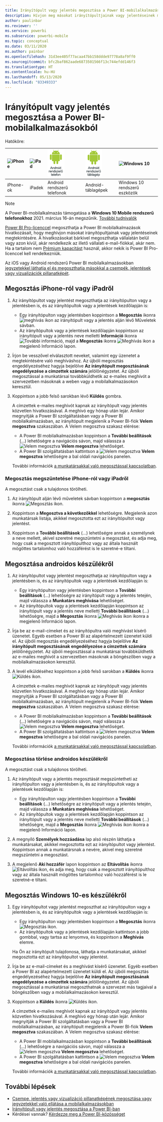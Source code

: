 ```yaml
---
title: Irányítópult vagy jelentés megosztása a Power BI-mobilalkalmazásokból
description: Hívjon meg másokat irányítópultjainak vagy jelentéseinek megtekintésére a Power BI-mobilalkalmazások hivatkozásainak megosztásával. Itt megismerkedhet az erre vonatkozó részletekkel.
author: paulinbar
ms.reviewer: ''
ms.service: powerbi
ms.subservice: powerbi-mobile
ms.topic: conceptual
ms.date: 03/11/2020
ms.author: painbar
ms.openlocfilehash: 31d3ee405f77acaa47bb158ddde97778a8af9ff0
ms.sourcegitcommit: bfc2baf862aade6873501566f13c744efdd146f3
ms.translationtype: HT
ms.contentlocale: hu-HU
ms.lasthandoff: 05/13/2020
ms.locfileid: "83349333"
---
```

# <a name="share-a-dashboard-or-report-from-the-power-bi-mobile-apps"></a>Irányítópult vagy jelentés megosztása a Power BI-mobilalkalmazásokból
Hatóköre:

| ![iPhone](./media/mobile-share-dashboard-from-the-mobile-apps/iphone-logo-50-px.png) | ![iPad](./media/mobile-share-dashboard-from-the-mobile-apps/ipad-logo-50-px.png) | ![Android rendszerű telefon](./media/mobile-share-dashboard-from-the-mobile-apps/android-phone-logo-50-px.png) | ![Android rendszerű táblagép](./media/mobile-share-dashboard-from-the-mobile-apps/android-tablet-logo-50-px.png) | ![Windows 10](./media/mobile-share-dashboard-from-the-mobile-apps/win-10-logo-50-px.png) |
|:--- |:--- |:--- |:--- |:--- |
| iPhone-ok |iPadek |Android rendszerű telefonok |Android-táblagépek |Windows 10 rendszerű eszközök |

>[!NOTE]
>A Power BI-mobilalkalmazás támogatása a **Windows 10 Mobile rendszerű telefonokhoz** 2021. március 16-án megszűnik. [További tudnivalók](https://go.microsoft.com/fwlink/?linkid=2121400)

[Power BI Pro-licenccel](../../fundamentals/service-features-license-type.md) megoszthatja a Power BI mobilalkalmazások hivatkozásait, hogy meghívjon másokat irányítópultjainak vagy jelentéseinek megtekintésére. A hivatkozásokat bárkivel megoszthatja vállalatán belül vagy azon kívül, akár rendelkezik az illető vállalati e-mail-fiókkal, akár nem. Ha a tartalom nem [Prémium kapacitást](../../admin/service-premium-what-is.md) használ, akkor nekik is Power BI Pro-licenccel kell rendelkezniük.

Az iOS vagy Android rendszerű Power BI mobilalkalmazásokban [jegyzetekkel láthatja el és megoszthatja másokkal a csempék, jelentések vagy vizualizációk pillanatképét](mobile-annotate-and-share-a-tile-from-the-mobile-apps.md). 

## <a name="share-from-your-iphone-or-ipad"></a>Megosztás iPhone-ról vagy iPadről

1. Az irányítópultot vagy jelentést megoszthatja az irányítópulton vagy a jelentésben is, és az irányítópultok vagy a jelentések kezdőlapján is:
    *  Egy irányítópulton vagy jelentésben koppintson a **Megosztás** ikonra ![meghívás ikon](././media/mobile-share-dashboard-from-the-mobile-apps/power-bi-android-invite-icon-ss.png) az irányítópult vagy a jelentés alján lévő Műveletek sávban.
    *  Az irányítópultok vagy a jelentések kezdőlapján koppintson az irányítópult vagy a jelentés neve melletti **Információ** ikonra ![További információ](./media/mobile-share-dashboard-from-the-mobile-apps/power-bi-more-info-icon.png), majd a **Megosztás** ikonra ![Meghívás ikon](./media/mobile-share-dashboard-from-the-mobile-apps/power-bi-android-invite-icon-ss.png) a megjelenő Információ lapon.
2. Írjon be vesszővel elválasztott neveket, valamint egy üzenetet a megtekintésére való meghíváshoz. Az újbóli megosztás engedélyezéséhez hagyja bejelölve **Az irányítópult megosztásának engedélyezése a címzettek számára** jelölőnégyzetet. Az újbóli megosztással a munkatársai továbbküldhetik az e-mailes meghívót a szervezetben másoknak a weben vagy a mobilalkalmazásokon keresztül.
3. Koppintson a jobb felső sarokban lévő **Küldés** gombra.
   
   A címzettek e-mailes meghívót kapnak az irányítópult vagy jelentés közvetlen hivatkozásával. A meghívó egy hónap után lejár. Amikor megnyitják a Power BI szolgáltatásban vagy a Power BI mobilalkalmazásban, az irányítópult megjelenik a Power BI-fiók **Velem megosztva** szakaszában. A Velem megosztva szakasz elérése:
   
   * A Power BI mobilalkalmazásban koppintson a **További beállítások** (...) lehetőségre a navigációs sávon, majd válassza a ![Velem megosztva](./././media/mobile-share-dashboard-from-the-mobile-apps/power-bi-shared-with-me-icon.png) **Velem megosztva** lehetőséget.
   * A Power BI szolgáltatásban kattintson a ![Velem megosztva](./././media/mobile-share-dashboard-from-the-mobile-apps/power-bi-shared-with-me-icon.png) **Velem megosztva** lehetőségre a bal oldali navigációs panelen.
   
   További információk [a munkatársakkal való megosztással kapcsolatban](../../collaborate-share/service-share-dashboards.md).

### <a name="unshare-from-your-iphone-or-ipad"></a>Megosztás megszüntetése iPhone-ról vagy iPadről
A megosztást csak a tulajdonos törölheti.

1. Az irányítópult alján lévő műveletek sávban koppintson a **megosztás** ikonra ![Megosztás ikon](././media/mobile-share-dashboard-from-the-mobile-apps/power-bi-android-invite-icon-ss.png).
2. Koppintson a **Megosztva a következőkkel** lehetőségre. Megjelenik azon munkatársak listája, akikkel megosztotta ezt az irányítópultot vagy jelentést.

3. Koppintson a **További beállítások** (...) lehetőségre annak a személynek a neve mellett, akivel szeretné megszüntetni a megosztást, és adja meg, hogy csak a megosztott irányítópulthoz vagy az általa használt mögöttes tartalomhoz való hozzáférést is le szeretné-e tiltani.



## <a name="share-from-your-android-device"></a>Megosztása androidos készülékről
1. Az irányítópultot vagy jelentést megoszthatja az irányítópulton vagy a jelentésben is, és az irányítópultok vagy a jelentések kezdőlapján is:
    *  Egy irányítópulton vagy jelentésben koppintson a **További beállítások** (...) lehetőségre az irányítópult vagy a jelentés tetején, majd válassza a **Munkatárs meghívása** lehetőséget.
    *  Az irányítópultok vagy a jelentések kezdőlapján koppintson az irányítópult vagy a jelentés neve melletti **További beállítások** (...) lehetőségre, majd a **Megosztás** ikonra ![Meghívás ikon](./media/mobile-share-dashboard-from-the-mobile-apps/power-bi-android-invite-icon-ss.png) ikonra a megjelenő Információ lapon.
 
2. Írja be az e-mail-címeket és az irányítópultra való meghívást kísérő üzenetet. Egyéb esetben a Power BI az alapértelmezett üzenetet küldi el. Az újbóli megosztás engedélyezéséhez hagyja bejelölve **Az irányítópult megosztásának engedélyezése a címzettek számára** jelölőnégyzetet. Az újbóli megosztással a munkatársai továbbküldhetik az e-mailes meghívót a szervezetben másoknak a böngészőben vagy a mobilalkalmazásokon keresztül.
   
3. A levél elküldéséhez koppintson a jobb felső sarokban a **Küldés** ikonra ![Küldés ikon](./media/mobile-share-dashboard-from-the-mobile-apps/power-bi-android-send-icon.png).
   
    A címzettek e-mailes meghívót kapnak az irányítópult vagy jelentés közvetlen hivatkozásával. A meghívó egy hónap után lejár. Amikor megnyitják a Power BI szolgáltatásban vagy a Power BI mobilalkalmazásban, az irányítópult megjelenik a Power BI-fiók **Velem megosztva** szakaszában. A Velem megosztva szakasz elérése:
   * A Power BI mobilalkalmazásban koppintson a **További beállítások** (...) lehetőségre a navigációs sávon, majd válassza a ![Velem megosztva](./././media/mobile-share-dashboard-from-the-mobile-apps/power-bi-shared-with-me-icon.png) **Velem megosztva** lehetőséget.
   * A Power BI szolgáltatásban kattintson a ![Velem megosztva](./././media/mobile-share-dashboard-from-the-mobile-apps/power-bi-shared-with-me-icon.png) **Velem megosztva** lehetőségre a bal oldali navigációs panelen.
   
   További információk [a munkatársakkal való megosztással kapcsolatban](../../collaborate-share/service-share-dashboards.md).


### <a name="unshare-from-your-android-device"></a>Megosztása törlése androidos készülékről
A megosztást csak a tulajdonos törölheti.

1. Az irányítópult vagy a jelentés megosztását megszüntetheti az irányítópulton vagy a jelentésben is, és az irányítópultok vagy a jelentések kezdőlapján is:
    *  Egy irányítópulton vagy jelentésben koppintson a **További beállítások** (...) lehetőségre az irányítópult vagy a jelentés tetején, majd válassza a **Munkatárs meghívása** lehetőséget.
    *  Az irányítópultok vagy a jelentések kezdőlapján koppintson az irányítópult vagy a jelentés neve melletti **További beállítások** (...) lehetőségre, majd a **Megosztás** ikonra ![Meghívás ikon](./media/mobile-share-dashboard-from-the-mobile-apps/power-bi-android-invite-icon-ss.png) ikonra a megjelenő Információ lapon.

2. A megnyíló **Személyek hozzáadása** lap alsó részén láthatja a munkatársakat, akikkel megosztotta ezt az irányítópultot vagy jelentést. Koppintson annak a munkatársnak a nevére, akivel meg szeretné megszüntetni a megosztást.
3. A megjelenő **Aki hozzáfér** lapon koppintson az **Eltávolítás** ikonra ![Eltávolítás ikon](./media/mobile-share-dashboard-from-the-mobile-apps/power-bi-android-remove-icon.png), és adja meg, hogy csak a megosztott irányítópulthoz vagy az általa használt mögöttes tartalomhoz való hozzáférést is le szeretné-e tiltani.

## <a name="share-from-your-windows-10-device"></a>Megosztás Windows 10-es készülékről

1. Egy irányítópultot vagy jelentést megoszthat az irányítópulton vagy a jelentésben is, és az irányítópultok vagy a jelentések kezdőlapján is:
    * Egy irányítópulton vagy jelentésben koppintson a **Megosztás** ikonra ![Megosztás ikon](./media/mobile-share-dashboard-from-the-mobile-apps/power-bi-android-invite-icon-ss.png).
    * Az irányítópultok vagy a jelentések kezdőlapján kattintson a jobb gombbal, vagy tartsa az lenyomva, és koppintson a **Meghívás** elemre.
   
   Ha Ön az irányítópult tulajdonosa, láthatja a munkatársakat, akikkel megosztotta ezt az irányítópultot vagy jelentést.

2. Írja be az e-mail-címeket és a meghívást kísérő üzenetet. Egyéb esetben a Power BI az alapértelmezett üzenetet küldi el. Az újbóli megosztás engedélyezéséhez hagyja bejelölve **Az irányítópult megosztásának engedélyezése a címzettek számára** jelölőnégyzetet. Az újbóli megosztással a munkatársai megoszthatnak a szervezet más tagjaival a böngészőben vagy a mobilalkalmazásokon keresztül.
   
3. Koppintson a **Küldés** ikonra ![Küldés ikon](./media/mobile-share-dashboard-from-the-mobile-apps/pbi_win10ph_sendicon.png).
   
    A címzettek e-mailes meghívót kapnak az irányítópult vagy jelentés közvetlen hivatkozásával. A meghívó egy hónap után lejár. Amikor megnyitják a Power BI szolgáltatásban vagy a Power BI mobilalkalmazásban, az irányítópult megjelenik a Power BI-fiók **Velem megosztva** szakaszában. A Velem megosztva szakasz elérése:
   
   * A Power BI mobilalkalmazásban koppintson a **További beállítások** (...) lehetőségre a navigációs sávon, majd válassza a ![Velem megosztva](./././media/mobile-share-dashboard-from-the-mobile-apps/power-bi-shared-with-me-icon.png) **Velem megosztva** lehetőséget.
   * A Power BI szolgáltatásban kattintson a ![Velem megosztva](./././media/mobile-share-dashboard-from-the-mobile-apps/power-bi-shared-with-me-icon.png) **Velem megosztva** lehetőségre a bal oldali navigációs panelen.
   
   További információk [a munkatársakkal való megosztással kapcsolatban](../../collaborate-share/service-share-dashboards.md).

## <a name="next-steps"></a>További lépések
* [Csempe, jelentés vagy vizualizáció pillanatképének megosztása vagy jegyzetekkel való ellátása a mobilalkalmazásokban](mobile-annotate-and-share-a-tile-from-the-mobile-apps.md)
* [Irányítópult vagy jelentés megosztása a Power BI-ban](../../collaborate-share/service-share-dashboards.md)
* Kérdései vannak? [Kérdezze meg a Power BI-közösséget](https://community.powerbi.com/)
